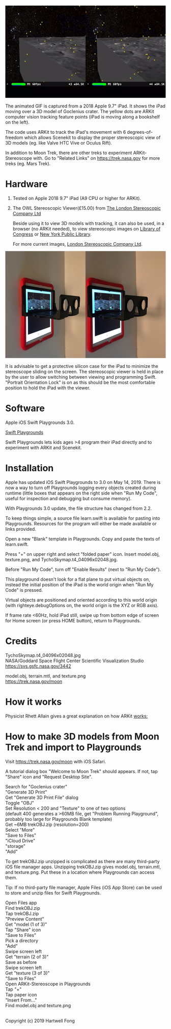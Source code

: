 ![](goclenius.gif)

The animated GIF is captured from a 2018 Apple 9.7" iPad. It shows the iPad moving over a 3D model of Goclenius crater. The yellow dots are ARKit computer vision tracking feature points (iPad is moving along a bookshelf on the left).

The code uses ARKit to track the iPad's movement with 6 degrees-of-freedom which allows Scenekit to display the proper stereoscopic view of 3D models (eg. like Valve HTC Vive or Oculus Rift).

In addition to Moon Trek, there are other treks to experiment ARKit-Stereoscope with. Go to "Related Links" on https://trek.nasa.gov for more treks (eg. Mars Trek).

# Hardware

1. Tested on Apple 2018 9.7" iPad (A9 CPU or higher for ARKit).

2. The OWL Stereoscopic Viewer(£15.00) from [The London Stereoscopic Company Ltd](https://www.londonstereo.com/)

   Beside using it to view 3D models with tracking, it can also be used, in a browser (no ARKit needed), to view stereoscopic images on [Library of Congress](http://www.loc.gov/pictures/collection/stereo/) or [New York Public Library](https://stereo.nypl.org/).

   For more current images, [London Stereoscopic Company Ltd](https://www.londonstereo.com/3-D-gallery1.html).
   
<img src="owl-viewer.jpg" width="640">

It is advisable to get a protective silicon case for the iPad to minimize the stereoscope sliding on the screen. The stereoscopic viewer is held in place by the user to allow switching between viewing and programming Swift. "Portrait Orientation Lock" is on as this should be the most comfortable position to hold the iPad with the viewer.

# Software

Apple iOS Swift Playgrounds 3.0.

[Swift Playgrounds](https://www.apple.com/ca/swift/playgrounds/)

Swift Playgrounds lets kids ages >4 program their iPad directly and to experiment with ARKit and Scenekit.

# Installation

Apple has updated iOS Swift Playgrounds to 3.0 on May 14, 2019. There is now a way to turn off Playgrounds logging every objects created during runtime (little boxes that appears on the right side when "Run My Code", useful for inspection and debugging but consume memory).

With Playgrounds 3.0 update, the file structure has changed from 2.2.

To keep things simple, a source file learn.swift is available for pasting into Playgrounds. Resources for the program will either be made available or links provided.

Open a new "Blank" template in Playgrounds. Copy and paste the texts of learn.swift.

Press "+" on upper right and select "folded paper" icon. Insert model.obj, texture.png, and TychoSkymap.t4_04096x02048.jpg.

Before "Run My Code", turn off "Enable Results" (next to "Run My Code").

This playground doesn't look for a flat plane to put virtual objects on, instead the initial position of the iPad is the world origin when "Run My Code" is pressed.

Virtual objects are positioned and oriented according to this world origin (with righteye.debugOptions on, the world origin is the XYZ or RGB axis).

If frame rate <60Hz, hold iPad still, swipe up from bottom edge of screen for Home screen (or press HOME button), return to Playgrounds.

# Credits
 
 TychoSkymap.t4_04096x02048.jpg<br>
 NASA/Goddard Space Flight Center Scientific Visualization Studio<br>
 https://svs.gsfc.nasa.gov/3442<br>
 
 model.obj, terrain.mtl, and texture.png<br>
 https://trek.nasa.gov/moon<br>

# How it works

Physicist Rhett Allain gives a great explanation on how ARKit [works:](https://www.youtube.com/watch?v=Zf5XffYzvJ8)

# How to make 3D models from Moon Trek and import to Playgrounds

Visit https://trek.nasa.gov/moon with iOS Safari.

A tutorial dialog box "Welcome to Moon Trek" should appears. If not, tap "Share" icon and "Request Desktop Site".

Search for "Goclenius crater"<br>
"Generate 3D Print"<br>
Get "Generate 3D Print File" dialog<br>
Toggle "OBJ"<br>
Set Resolution < 200 and "Texture" to one of two options<br>
(default 400 generates a >60MB file, get "Problem Running Playground", probably too large for Playgrounds Blank template)<br>
Get ~6MB trekOBJ.zip (resolution=200)<br>
Select "More"<br>
"Save to Files"<br>
"iCloud Drive"<br>
"storage"<br>
"Add"

To get trekOBJ.zip unzipped is complicated as there are many third-party iOS file manager apps.
Unzipping trekOBJ.zip gives model.obj, terrain.mtl, and texture.png. Put these in a location where Playgrounds can access them.

Tip: If no third-party file manager, Apple Files (iOS App Store) can be used to store and unzip files for Swift Playgrounds.

Open Files app<br>
Find trekOBJ.zip<br>
Tap trekOBJ.zip<br>
"Preview Content"<br>
Get "model (1 of 3)"<br>
Tap "Share" icon<br>
"Save to Files"<br>
Pick a directory<br>
"Add"<br>
Swipe screen left<br>
Get "terrain (2 of 3)"<br>
Save as before<br>
Swipe screen left<br>
Get "texture (3 of 3)"<br>
"Save to Files"<br>
Open ARKit-Stereoscope in Playgrounds<br>
Tap "+"<br>
Tap paper icon<br>
"Insert From..."<br>
Find model.obj and texture.png<br>

<br>Copyright (c) 2019 Hartwell Fong
